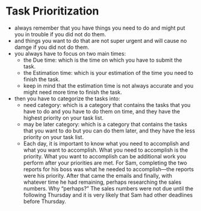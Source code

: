 # Task Prioritization
* always remember that you have things you need to do and might put you in trouble if you did not do them.
* and things you want to do that are not super urgent and will cause no damge if you did not do them.
* you always have to focus on two main times: 
  * the Due time: which is the time on which you have to submit the task. 
  * the Estimation time: which is your estimation of the time you need to finish the task.
  * keep in mind that the estimation time is not always accurate and you might need more time to finish the task.
* then you have to categorize the tasks into:
  * need category: which is a category that contains the tasks that you have to do and you have to do them on time, and they have the highest priority on your task list.
  * may be later category: which is a category that contains the tasks that you want to do but you can do them later, and they have the less priority on your task list.
  * Each day, it is important to know what you need to accomplish and what you want to accomplish. What you need to accomplish is the priority. What you want to accomplish can be additional work you perform after your priorities are met. For Sam, completing the two reports for his boss was what he needed to accomplish—the reports were his priority. After that came the emails and finally, with whatever time he had remaining, perhaps researching the sales numbers. Why “perhaps?” The sales numbers were not due until the following Thursday and it is very likely that Sam had other deadlines before Thursday.